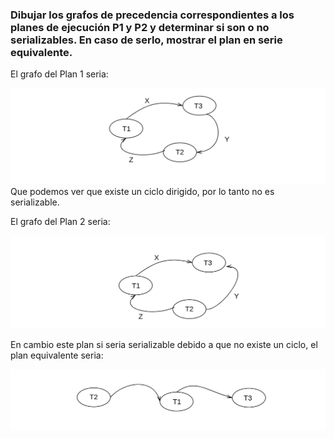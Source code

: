 ### Dibujar los grafos de precedencia correspondientes a los planes de ejecución P1 y P2 y determinar si son o no serializables. En caso de serlo, mostrar el plan en serie equivalente.

El grafo del Plan 1 seria:

![](img/EJE6-1.png)
Que podemos ver que existe un ciclo dirigido, por lo tanto no es serializable.

El grafo del Plan 2 seria:

![](img/EJE6-2.png)

En cambio este plan si seria serializable debido a que no existe un ciclo, el plan equivalente seria:

![](img/EJE6-3.png)
